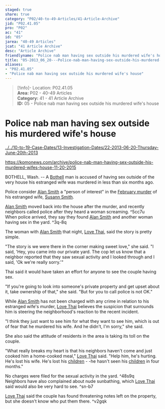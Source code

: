 ```yaml
---  
staged: true  
share: true  
category: "P02/40-to-49-Articles/41-Article-Archive"  
jid: "P02.41.05"  
pro: "P02"  
ac: "41"  
id: "05"  
jarea: "40-49 Articles"  
jcat: "41 Article Archive"  
desc: "Article Archive"  
friendlyname: "Police nab man having sex outside his murdered wife's house"  
title: "05-2013_06_20---Police-nab-man-having-sex-outside-his-murdered-wife_s-house"  
aliases:   
- "P02.41.05"  
- "Police nab man having sex outside his murdered wife's house"  
---  
```

>[!info]- Location: P02.41.05  
>**Area:** P02 - 40-49 Articles  
>**Category:** 41 - 41 Article Archive  
>**ID:** 05 - Police nab man having sex outside his murdered wife's house  
  
# Police nab man having sex outside his murdered wife's house  
  
  
  
[../../10-to-19-Case-Dates/13-Investigation-Dates/22-2013-06-20-Thursday-June-20th-2013](../../10-to-19-Case-Dates/13-Investigation-Dates/22-2013-06-20-Thursday-June-20th-2013.md#)  
  
<https://komonews.com/archive/police-nab-man-having-sex-outside-his-murdered-wifes-house-11-20-2015>  
  
BOTHELL, Wash. -- A [Bothell](../../50-to-59-Investigation/52-Key-Locations/05-Bothell.md#) man is accused of having sex outside of the very house his estranged wife was murdered in less than six months ago.    
  
    
  
Police consider [Alan Smith](../../70-to-79-People/72-Suspects-and-People-of-Interest/02-Alan-Smith.md#) a "person of interest" in the [February murder](http://www.komonews.com/news/local/Medical-examiner-Bothell-mom-was-killed-by-injuries-to-the-head-191452901.html) of his estranged wife, [Susann Smith](../../70-to-79-People/71-Victims/02-Susann-Smith.md#).    
  
    
  
[Alan Smith](../../70-to-79-People/72-Suspects-and-People-of-Interest/02-Alan-Smith.md#) moved back into the house after the murder, and recently neighbors called police after they heard a woman screaming. ^5cc7u    
When police arrived, they say they found [Alan Smith](../../70-to-79-People/72-Suspects-and-People-of-Interest/02-Alan-Smith.md#) and another woman having sex in the yard. ^3q-8q  
  
    
  
The woman with [Alan Smith](../../70-to-79-People/72-Suspects-and-People-of-Interest/02-Alan-Smith.md#) that night, [Love Thai](../../70-to-79-People/73-Family-and-Friends/03-Love-Thai.md#), said the story is pretty simple.    
  
    
  
"The story is we were there in the corner making sweet love," she said. "I said, 'Hey, you came into our private yard. The cop let us know that a neighbor reported that they saw sexual activity and I looked through and I said, 'Ok we're really sorry.'"    
  
    
  
Thai said it would have taken an effort for anyone to see the couple having sex.    
  
    
  
"If you're going to look into someone's private property and get upset about it, take ownership of that," she said. "But for you to call police is not OK."    
  
    
  
While [Alan Smith](../../70-to-79-People/72-Suspects-and-People-of-Interest/02-Alan-Smith.md#) has not been charged with any crime in relation to his estranged wife's murder, [Love Thai](../../70-to-79-People/73-Family-and-Friends/03-Love-Thai.md#.md#) believes the suspicion that surrounds him is steering the neighborhood's reaction to the recent incident.    
  
    
  
"I think they just want to see him for what they want to see him, which is out of fear that he murdered his wife. And he didn't, I'm sorry," she said.    
  
    
  
She also said the attitude of residents in the area is taking its toll on the couple.    
  
    
  
"What really breaks my heart is that his neighbors haven't come and just cooked him a home-cooked meal," [Love Thai](../../70-to-79-People/73-Family-and-Friends/03-Love-Thai.md#.md#.md#) said. "Help him, he's hurting. He's lost his wife. He's lost his [children](../../70-to-79-People/73-Family-and-Friends/08-Children.md#) - -he hasn't seen his [children](../../70-to-79-People/73-Family-and-Friends/08-Children.md#) in four months."    
  
    
  
No charges were filed for the sexual activity in the yard. ^48s9q    
Neighbors have also complained about nude sunbathing, which [Love Thai](../../70-to-79-People/73-Family-and-Friends/03-Love-Thai.md#.md#.md#) said would also be very hard to see. ^sn-b7  
  
    
  
[Love Thai](../../70-to-79-People/73-Family-and-Friends/03-Love-Thai.md#.md#.md#) said the couple has found threatening notes left on the property, but she doesn't know who put them there. ^v2gqk  
